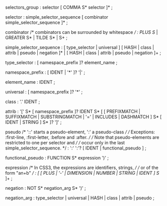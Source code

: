 selectors_group
  : selector [ COMMA S* selector ]*
  ;

selector
  : simple_selector_sequence [ combinator simple_selector_sequence ]*
  ;

combinator
  /* combinators can be surrounded by whitespace */
  : PLUS S* | GREATER S* | TILDE S* | S+
  ;

simple_selector_sequence
  : [ type_selector | universal ]
    [ HASH | class | attrib | pseudo | negation ]*
  | [ HASH | class | attrib | pseudo | negation ]+
  ;

type_selector
  : [ namespace_prefix ]? element_name
  ;

namespace_prefix
  : [ IDENT | '*' ]? '|'
  ;

element_name
  : IDENT
  ;

universal
  : [ namespace_prefix ]? '*'
  ;

class
  : '.' IDENT
  ;

attrib
  : '[' S* [ namespace_prefix ]? IDENT S*
        [ [ PREFIXMATCH |
            SUFFIXMATCH |
            SUBSTRINGMATCH |
            '=' |
            INCLUDES |
            DASHMATCH ] S* [ IDENT | STRING ] S*
        ]? ']'
  ;

pseudo
  /* '::' starts a pseudo-element, ':' a pseudo-class */
  /* Exceptions: :first-line, :first-letter, :before and :after. */
  /* Note that pseudo-elements are restricted to one per selector and */
  /* occur only in the last simple_selector_sequence. */
  : ':' ':'? [ IDENT | functional_pseudo ]
  ;

functional_pseudo
  : FUNCTION S* expression ')'
  ;

expression
  /* In CSS3, the expressions are identifiers, strings, */
  /* or of the form "an+b" */
  : [ [ PLUS | '-' | DIMENSION | NUMBER | STRING | IDENT ] S* ]+
  ;

negation
  : NOT S* negation_arg S* ')'
  ;

negation_arg
  : type_selector | universal | HASH | class | attrib | pseudo
  ;